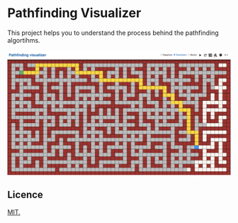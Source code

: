 # Pathfinding Visualizer

This project helps you to understand the process behind the pathfinding algortihms.

![demo](./demo.png)

## Licence

[MIT.](https://github.com/mxjoly/pathfinding-visualizer/blob/master/LICENSE)
